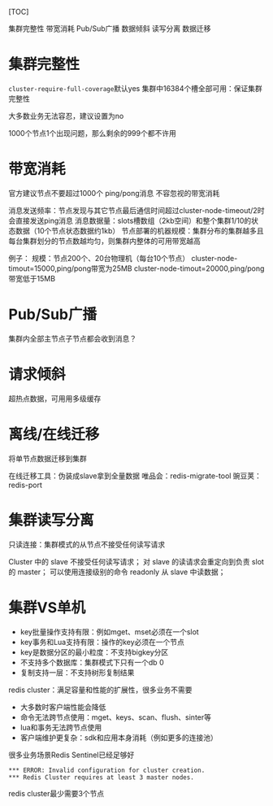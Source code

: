[TOC]

集群完整性
带宽消耗
Pub/Sub广播
数据倾斜
读写分离
数据迁移

# 集群完整性
`cluster-require-full-coverage`默认yes
集群中16384个槽全部可用：保证集群完整性

大多数业务无法容忍，建议设置为no

1000个节点1个出现问题，那么剩余的999个都不许用

# 带宽消耗
官方建议节点不要超过1000个
ping/pong消息
不容忽视的带宽消耗

消息发送频率：节点发现与其它节点最后通信时间超过cluster-node-timeout/2时会直接发送ping消息
消息数据量：slots槽数组（2kb空间）和整个集群1/10的状态数据（10个节点状态数据约1kb）
节点部署的机器规模：集群分布的集群越多且每台集群划分的节点数越均匀，则集群内整体的可用带宽越高

例子：
规模：节点200个、20台物理机（每台10个节点）
cluster-node-timout=15000,ping/pong带宽为25MB
cluster-node-timout=20000,ping/pong带宽低于15MB

# Pub/Sub广播
集群内全部主节点子节点都会收到消息？

# 请求倾斜
超热点数据，可用用多级缓存

# 离线/在线迁移
将单节点数据迁移到集群

在线迁移工具：伪装成slave拿到全量数据
唯品会：redis-migrate-tool
豌豆荚：redis-port

# 集群读写分离
只读连接：集群模式的从节点不接受任何读写请求

Cluster 中的 slave 不接受任何读写请求；
对 slave 的读请求会重定向到负责 slot 的 master；
可以使用连接级别的命令 readonly 从 slave 中读数据；


# 集群VS单机
+ key批量操作支持有限：例如mget、mset必须在一个slot
+ key事务和Lua支持有限：操作的key必须在一个节点
+ key是数据分区的最小粒度：不支持bigkey分区
+ 不支持多个数据库：集群模式下只有一个db 0
+ 复制支持一层：不支持树形复制结果

redis cluster：满足容量和性能的扩展性，很多业务不需要
+ 大多数时客户端性能会降低
+ 命令无法跨节点使用：mget、keys、scan、flush、sinter等
+ lua和事务无法跨节点使用
+ 客户端维护更复杂：sdk和应用本身消耗（例如更多的连接池）

很多业务场景Redis Sentinel已经足够好

```
*** ERROR: Invalid configuration for cluster creation.
*** Redis Cluster requires at least 3 master nodes.
```
redis cluster最少需要3个节点